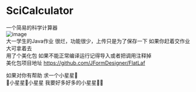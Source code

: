 # SciCalculator
一个简易的科学计算器  
![image](https://user-images.githubusercontent.com/102212933/216538894-8240b3fa-329e-43f0-9d8c-5ba36faa461a.png)  
大一学生的Java作业
很烂，功能很少，上传只是为了保存一下 如果你赶着交作业大可拿着去  
用了个美化包 如果不能正常编译运行记得导入或者把调用注释掉  
美化包项目地址 <https://github.com/JFormDesigner/FlatLaf>

如果对你有帮助 求一个小星星🤩  
🤤小星星🤤小星星 我要好多好多的小星星🤤🤤
